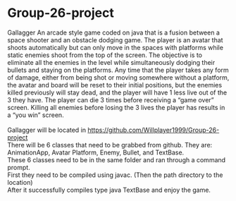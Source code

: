 # Group-26-project
Gallagger
An arcade style game coded on java that is a fusion between a space shooter and an obstacle dodging game. The player is an avatar that shoots automatically but can only move in the spaces with platforms while static enemies shoot from the top of the screen. The objective is to eliminate all the enemies in the level while simultaneously dodging their bullets and staying on the platforms. Any time that the player takes any form of damage, either from being shot or moving somewhere without a platform, the avatar and board will be reset to their initial positions, but the enemies killed previously will stay dead, and the player will have 1 less live out of the 3 they have. The player can die 3 times before receiving a “game over” screen. Killing all enemies before losing the 3 lives the player has results in a “you win” screen.
<br>
<br>
Gallagger will be located in https://github.com/Willplayer1999/Group-26-project
<br>
There will be 6 classes that need to be grabbed from github. They are: AnimationApp, Avatar Platform, Enemy, Bullet, and TextBase.
<br>
These 6 classes need to be in the same folder and ran through a command prompt.
<br>
First they need to be compiled using javac. (Then the path directory to the location)
<br>
After it successfully compiles type java TextBase and enjoy the game.
